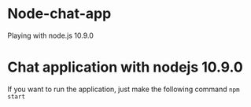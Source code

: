 # Node-chat-app
Playing with node.js 10.9.0
# Chat application with nodejs 10.9.0
If you want to run the application, just make the following command `npm start`
